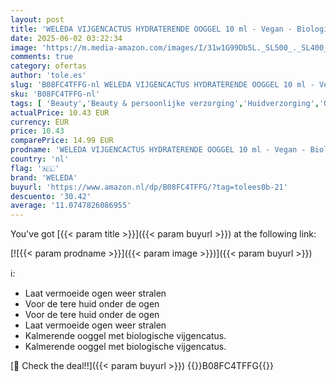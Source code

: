 ```yaml
---
layout: post
title: 'WELEDA VIJGENCACTUS HYDRATERENDE OOGGEL 10 ml - Vegan - Biologische en 100% natuurlijke ingrediënten'
date: 2025-06-02 03:22:34
image: 'https://m.media-amazon.com/images/I/31w1G99Db5L._SL500_._SL400_.jpg'
comments: true
category: ofertas
author: 'tole.es'
slug: 'B08FC4TFFG-nl WELEDA VIJGENCACTUS HYDRATERENDE OOGGEL 10 ml - Vegan -...'
sku: 'B08FC4TFFG-nl'
tags: [ 'Beauty','Beauty & persoonlijke verzorging','Huidverzorging','Ooggels','Oogverzorgingsproducten','weleda','🇳🇱', ]
actualPrice: 10.43 EUR
currency: EUR
price: 10.43
comparePrice: 14.99 EUR
prodname: 'WELEDA VIJGENCACTUS HYDRATERENDE OOGGEL 10 ml - Vegan - Biologische en 100% natuurlijke ingrediënten'
country: 'nl'
flag: '🇳🇱'
brand: 'WELEDA'
buyurl: 'https://www.amazon.nl/dp/B08FC4TFFG/?tag=tolees0b-21'
descuento: '30.42'
average: '11.0747826086955'
---
```


You've got [{{< param title >}}]({{< param buyurl >}}) at the following link:

[![{{< param prodname >}}]({{< param image >}})]({{< param buyurl >}})

ℹ️:

- Laat vermoeide ogen weer stralen
- Voor de tere huid onder de ogen
- Voor de tere huid onder de ogen
- Laat vermoeide ogen weer stralen
- Kalmerende ooggel met biologische vijgencatus.
- Kalmerende ooggel met biologische vijgencatus.

[🛒 Check the deal!!]({{< param buyurl >}})
{{<world>}}B08FC4TFFG{{</world>}}
